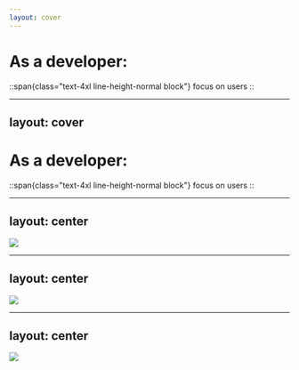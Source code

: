 ```yaml
---
layout: cover
---
```

# As a developer:

::span{class="text-4xl line-height-normal block"}
focus on users
::

<!-- 
- [click]two my friend Andy talked about shifting left and shifting right
- he had this amazing talk about 8 software testing convictions, if you haven’t seen the talk or read it on his blog automationpanda.com, you are seriously missing out
- in his talk he mentioned a shift left - a popular idea for making sure to start the testing process early and implementing practices that help with delivering a high quality product even in early stages of development, using unit tests etc.
- a shift right is making sure that we don’t loose sight of what is happening once we ship a new feature
-->

---
layout: cover
---
# As a developer:

::span{class="text-4xl line-height-normal block"}
focus on users
::

<!-- 
- testers are well aware of this - going through bug reports assessing severity, finding out how many people were affected by a defect in the app - we feel the pain of our users
- and developers - as I mentioned in the beginning - you have different things in mind and it’s just so easy to lose that mindset
- it’s oftentimes we testers create quality culture, but we can create a really good one
-->

---
layout: center
---
<img src="/images/abcd.png" class="h-lg" />

<!--
- in my previous job, we have come up with this system of how to classify bugs
- we would have two dimensions - quality and quantity
- these two dimensions would divide bugs into four quadrants
- so whenever we found a bug, we would place it into one of these four categories
 -->

---
layout: center
---
<img src="/images/abcd.png" class="h-lg" />

<!--
- examples
    - a - incident, payment does not work, drop everything and fix
    - b - has high impact but does not affect that many users, fix as soon as possible, so we don’t lose trust of our customers
    - c - is a rather common thing, but it does not have too much impact
    - d - does not have a big impact, and does not affect many people
- this is something that everyone in company is able to understand and help shed light into current issues
 -->

---
layout: center
---
<img src="/images/abcd.png" class="h-lg" />

<!--
- no matter if you are a ceo, work on helpline are a tester or an engineer - this shared model can keep us all focused on the right thing
- this kind of model help everyone get it - everyone understands what testers do
- everyone is shifting right, focuses on people
- because users don’t really care about how nice your framework is or how fast your test automation executes, they care about a working product
- we testers know it, it’s kinda the point of our job
- we as testers we can be the kind reminder for our developer friends to always think about the end user
 -->